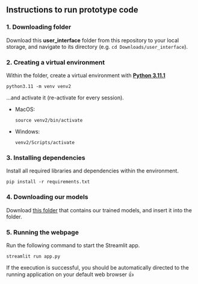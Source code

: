 ## Instructions to run prototype code 
### 1. Downloading folder
Download this **user_interface** folder from this repository to your local storage, and navigate to its directory (e.g. `cd Downloads/user_interface`).


### 2. Creating a virtual environment
Within the folder, create a virtual environment with [**Python 3.11.1**](https://www.python.org/downloads/release/python-3111/)
```
python3.11 -m venv venv2
```

...and activate it (re-activate for every session).

- MacOS:
    ```
    source venv2/bin/activate
    ```

- Windows:
    ```
    venv2/Scripts/activate
    ```


### 3. Installing dependencies
Install all required libraries and dependencies within the environment.
```
pip install -r requirements.txt
```

### 4. Downloading our models
Download [this folder](https://drive.google.com/drive/folders/1k90o_kAQgsH8aOfjuPaBN3Q0N4QlntUN?usp=sharing) that contains our trained models, and insert it into the folder.

### 5. Running the webpage
Run the following command to start the Streamlit app.
```
streamlit run app.py
```
If the execution is successful, you should be automatically directed to the running application on your default web browser 👍
